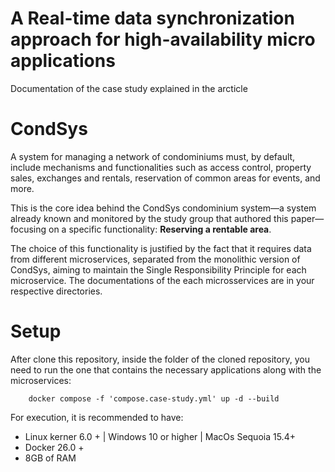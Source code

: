 # A Real-time data synchronization approach for high-availability micro applications
Documentation of the case study explained in the arcticle</br>

# CondSys

A system for managing a network of condominiums must, by default, include mechanisms and functionalities such as access control, property sales, exchanges and rentals, reservation of common areas for events, and more.

This is the core idea behind the CondSys condominium system—a system already known and monitored by the study group that authored this paper—focusing on a specific functionality: <b>Reserving a rentable area</b>.

The choice of this functionality is justified by the fact that it requires data from different microservices, separated from the monolithic version of CondSys, aiming to maintain the Single Responsibility Principle for each microservice. The documentations of the each microsservices are in your respective directories.

# Setup

After clone this repository, inside the folder of the cloned repository, you need to run the one that contains the necessary applications along with the microservices:

        docker compose -f 'compose.case-study.yml' up -d --build

For execution, it is recommended to have:
- Linux kerner 6.0 + | Windows 10 or higher | MacOs Sequoia 15.4+
- Docker 26.0 + 
- 8GB of RAM